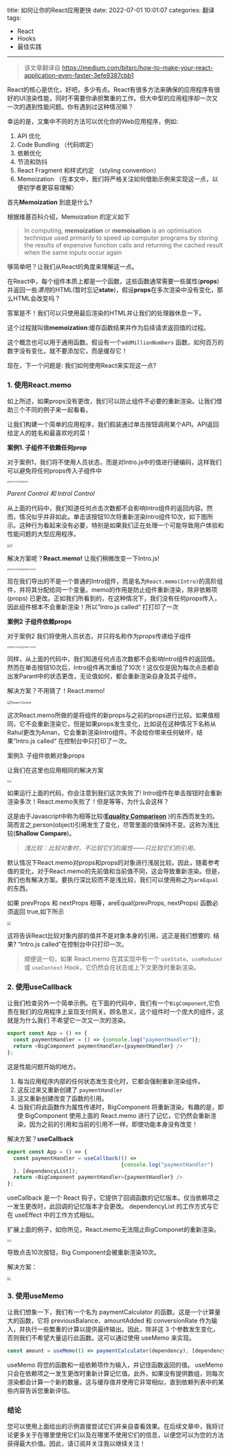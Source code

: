 title: 如何让你的React应用更快
date: 2022-07-01 10:01:07
categories: 翻译
tags: 

  - React
  - Hooks
  - 最佳实践
---

> 该文章翻译自 https://medium.com/bitsrc/how-to-make-your-react-application-even-faster-3efe9387cbb1

React的核心是优化，好吧，多少有点。React有很多方法来确保的应用程序有很好的UI渲染性能，同时不需要你承担繁重的工作。但大中型的应用程序却一次又一次的遇到性能问题。你有遇到过这种情况嘛？

幸运的是，又集中不同的方法可以优化你的Web应用程序，例如:

1.  API 优化
2.  Code Bundling （代码绑定）
3.  依赖优化
4. 节流和防抖
5. React Fragment  和样式约定 （styling convention）
6. Memoization （在本文中，我们将严格关注如何借助示例来实现这一点，以便初学者更容易理解）

首先**Memoization**  到底是什么?

根据维基百科介绍，Memoization 的定义如下

> In computing, **memoization** or **memoisation** is an optimisation technique used primarily to speed up computer programs by storing the results of expensive function calls and returning the cached result when the same inputs occur again

够简单吧？让我们从React的角度来理解这一点。

在React中，每个组件本质上都是一个函数，这些函数通常需要一些属性(**props**)并返回一些*漂亮*的HTML(暂时忘记**state**)，假设**props**在多次渲染中没有变化，那么HTML会改变吗？

答案是不！我们可以只使用最后渲染的HTML并让我们的处理器休息一下。

这个过程就叫做**memoization**:缓存函数结果并作为后续请求返回值的过程。

这个概念也可以用于通用函数。假设有一个`addMillionNumbers` 函数，如何百万的数字没有变化，就不要添加它，而是缓存它！

现在，下一个问题是: 我们如何使用React来实现这一点?



###  1. 使用React.memo

如上所述，如果props没有更改，我们可以防止组件不必要的重新渲染。让我们借助三个不同的例子来一起看看。

让我们构建一个简单的应用程序，我们假装通过单击按钮调用某个API。API返回给定人的姓名和最喜欢吃的菜！

**案例1. 子组件不依赖任何prop**

对于案例1，我们将不使用人员状态，而是对Intro.js中的值进行硬编码，这样我们可以避免将任何props传入子组件中

<img src="../uploads/20220701/1.png" alt="Parent Control" style="zoom:30%;" /><img src="../uploads/20220701/2.png" alt="Introl" style="zoom:30%;" />

*Parent Control 和 Introl Control*

从上面的代码中，我们知道任何点击次数都不会影响Intro组件的返回内容。然而，情况似乎并非如此。单击该按钮10次将重新渲染Intro组件10次，如下图所示。这种行为看起来没有必要，特别是如果我们正在处理一个可能导致用户体验和性能问题的大型应用程序。

<img src="..\uploads\20220701\3.png" alt="3" style="zoom:50%;" />

解决方案呢？**React.memo!** 让我们稍微改变一下Intro.js!

<img src="../uploads/20220701/4.png" alt="Parent Control" style="zoom:30%;" /><img src="../uploads/20220701/5.png" alt="Parent Control" style="zoom:30%;" />

现在我们导出的不是一个普通的Intro组件，而是名为`React.memo(Intro)`的高阶组件，并将其分配给同一个变量。memo的作用是防止组件重新渲染，除非依赖项(props) 已更改。正如我们所看到的，在这种情况下，我们没有任何props传入，因此组件根本不会重新渲染！所以”Intro.js called“ 打打印了一次

**案例2 子组件依赖props**

对于案例2 我们将使用人员状态，并只将名称作为props传递给子组件

<img src="../uploads/20220701/6.png" alt="Parent Control" style="zoom:30%;" /><img src="../uploads/20220701/7.png" alt="Parent Control" style="zoom:30%;" />

同样，从上面的代码中，我们知道任何点击次数都不会影响Intro组件的返回值。然而在单击按钮10次后，Intro组件再次重绘了10次！这仅仅是因为每次点击都会出发Parant中的状态更改，无论值如何，都会重新渲染自身及其子组件。

解决方案？不用猜了！React.memo!

<img src="../uploads/20220701/8.png" alt="Parent Control" style="zoom:50%;" />



这次React.memo所做的是将组件的新props与之前的props进行比较。如果值相同，它不会重新渲染它，但是如果props发生变化，比如说在这种情况下名称从Rahul更改为Aman，它会重新渲染Intro组件。不会给你带来任何破坏，结果”Intro.js called“ 在控制台中只打印了一次。

案例3. 子组件依赖对象props

让我们在这里也应用相同的解决方案

<img src="../uploads/20220701/9.png"  style="zoom:30%;" /><img src="../uploads/20220701/10.png"  style="zoom:30%;" />

如果运行上面的代码，你会注意到我们这次失败了! Intro组件在单击按钮时会重新渲染多次！React.memo失败了！但是等等，为什么会这样？

这是由于Javascript中称为相等比较([**Equality Comparison**](https://developer.mozilla.org/en-US/docs/Web/JavaScript/Equality_comparisons_and_sameness) )的东西而发生的。 简而言之,person(object)引用发生了变化，尽管里面的值保持不变。这称为浅比较(**Shallow Compare**)。

> *浅比较：比较对象时，不比较它们的属性——只比较它们的引用。*

默认情况下React.memo对props和props的对象进行浅层比较。因此，随着参考值的变化，对于React.memo的先前值和当前值不同，这会导致重新渲染。但是，我们也有解决方案。要执行深比较而不是浅比较，我们可以使用称之为`areEqual `的东西。

如果 prevProps 和 nextProps 相等，areEqual(prevProps, nextProps) 函数必须返回 true,如下所示

<img src="../uploads/20220701/11.png"  style="zoom:50%;" />

这将告诉React比较对象内部的值并不是对象本身的引用，这正是我们想要的. 结果? “Intro.js called”在控制台中只打印一次。

> 顺便说一句，如果 React.memo 在其实现中有一个 `useState`、`useReducer` 或 `useContext` Hook，它仍然会在状态或上下文更改时重新渲染。

### 2.  使用useCallback

让我们检查另外一个简单示例。在下面的代码中，我们有一个`BigComponent`,它负责在我们的应用程序上呈现支付网关。顾名思义，这个组件时一个庞大的组件，这就是为什么我们 不希望它一次又一次的渲染。

```javascript
export const App = () => {   
  const paymentHandler = () => {console.log("paymentHandler")};   
  return <BigComponent paymentHandler={paymentHandler} /> 
};
```

这是性能问题开始的地方。

1. 每当应用程序内部的任何状态发生变化时，它都会强制重新渲染组件。
2. 这反过来又重新创建了 `paymentHandler`
3. 这又重新创建改变了函数的引用。
4. 当我们将此函数作为属性传递时，BigComponent 将重新渲染。有趣的是，即使 BigComponent 使用上面的 React.memo 进行了记忆，它仍然会重新渲染，因为之前的引用和当前的引用不一样。即使功能本身没有改变！

解决方案？**useCallback**

```javascript
export const App = () => {   
  const paymentHandler = useCallback(() => 
                                     {console.log("paymentHandler")
  }, [dependencyList]);   
  return <BigComponent paymentHandler={paymentHandler} /> 
};
```

useCallback 是一个 React 钩子，它提供了回调函数的记忆版本。仅当依赖项之一发生更改时，此回调的记忆版本才会更改。 dependencyList 的工作方式与它在 useEffect 中的工作方式相似。

扩展上面的例子，如你所见，React.memo无法阻止BigComponet的重新渲染。

<img src="../uploads/20220701/12.png"  style="zoom:30%;" /><img src="../uploads/20220701/13.png"  style="zoom:30%;" />

导致点击10次按钮，Big Component会被重新渲染10次。

解决方案：

<img src="../uploads/20220701/14.png"  style="zoom:50%;" />

### 3. 使用useMemo

让我们想象一下，我们有一个名为 paymentCalculator 的函数。这是一个计算量大的函数，它将 previousBalance、amountAdded 和 conversionRate 作为输入，并执行一些繁重的计算以提供最终输出。因此，除非这 3 个参数发生变化，否则我们不希望大量运行此函数。这可以通过使用 useMemo 来实现。

```javascript
const amount = useMemo(() => paymentCalculator(dependency), [dependency]);
```

useMemo 将您的函数和一组依赖项作为输入，并记住函数返回的值。 useMemo 只会在依赖项之一发生更改时重新计算记忆值。此外，如果没有提供数组，则每次渲染都会计算一个新的数量。这与缓存值并使用它非常相似，直到依赖列表中的某些内容告诉您重新评估。

### 结论

您可以使用上面给出的示例直接尝试它们并亲自查看效果。在后续文章中，我将讨论更多关于在哪里使用它们以及在哪里不使用它们的信息，以便您可以为您的方法获得最大价值。因此，请订阅并关注我以继续关注！
